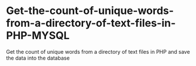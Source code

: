 # Get-the-count-of-unique-words-from-a-directory-of-text-files-in-PHP-MYSQL
Get the count of unique words from a directory of text files in PHP and save the data into the database
